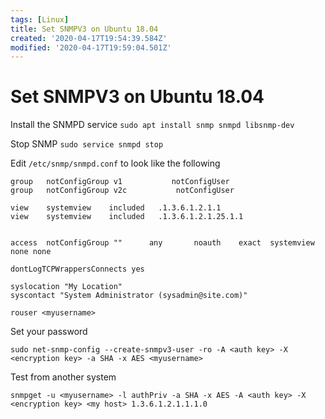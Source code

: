 ```yaml
---
tags: [Linux]
title: Set SNMPV3 on Ubuntu 18.04
created: '2020-04-17T19:54:39.584Z'
modified: '2020-04-17T19:59:04.501Z'
---
```


# Set SNMPV3 on Ubuntu 18.04

Install the SNMPD service
`sudo apt install snmp snmpd libsnmp-dev`

Stop SNMP
`sudo service snmpd stop`

Edit `/etc/snmp/snmpd.conf` to look like the following

```
group   notConfigGroup v1           notConfigUser
group   notConfigGroup v2c           notConfigUser

view    systemview    included   .1.3.6.1.2.1.1
view    systemview    included   .1.3.6.1.2.1.25.1.1


access  notConfigGroup ""      any       noauth    exact  systemview none none

dontLogTCPWrappersConnects yes

syslocation "My Location"
syscontact "System Administrator (sysadmin@site.com)"

rouser <myusername>
```

Set your password
```
sudo net-snmp-config --create-snmpv3-user -ro -A <auth key> -X <encryption key> -a SHA -x AES <myusername>
```

Test from another system
```
snmpget -u <myusername> -l authPriv -a SHA -x AES -A <auth key> -X <encryption key> <my host> 1.3.6.1.2.1.1.1.0
```
